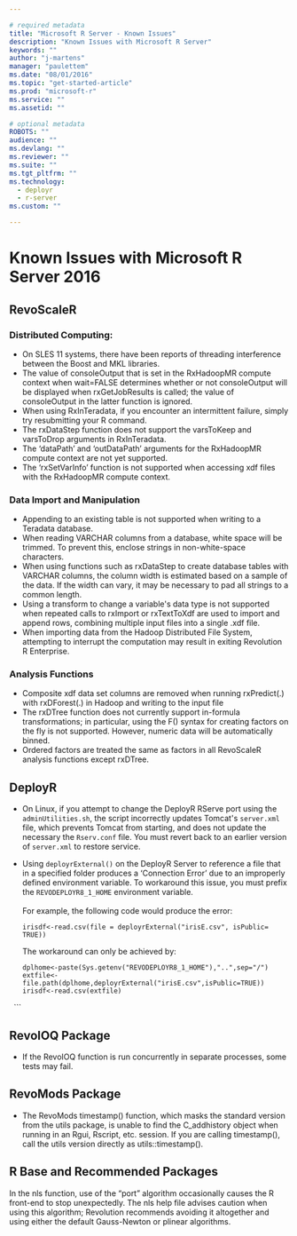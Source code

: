 ```yaml
---

# required metadata
title: "Microsoft R Server - Known Issues"
description: "Known Issues with Microsoft R Server"
keywords: ""
author: "j-martens"
manager: "paulettem"
ms.date: "08/01/2016"
ms.topic: "get-started-article"
ms.prod: "microsoft-r"
ms.service: ""
ms.assetid: ""

# optional metadata
ROBOTS: ""
audience: ""
ms.devlang: ""
ms.reviewer: ""
ms.suite: ""
ms.tgt_pltfrm: ""
ms.technology: 
  - deployr
  - r-server
ms.custom: ""

---
```


# Known Issues with Microsoft R Server 2016

## RevoScaleR

### Distributed Computing:
 + On SLES 11 systems, there have been reports of threading interference between the Boost and
MKL libraries.
 + The value of consoleOutput that is set in the RxHadoopMR compute context when wait=FALSE
determines whether or not consoleOutput will be displayed when rxGetJobResults is called; the
value of consoleOutput in the latter function is ignored.
 + When using RxInTeradata, if you encounter an intermittent failure, simply try resubmitting your
R command.
 + The rxDataStep function does not support the varsToKeep and varsToDrop arguments in
RxInTeradata.
 + The ‘dataPath’ and ‘outDataPath’ arguments for the RxHadoopMR compute context are not yet
supported.
 + The ‘rxSetVarInfo’ function is not supported when accessing xdf files with the RxHadoopMR
compute context.

### Data Import and Manipulation
 + Appending to an existing table is not supported when writing to a Teradata database.
 + When reading VARCHAR columns from a database, white space will be trimmed. To prevent this,
enclose strings in non-white-space characters.
 + When using functions such as rxDataStep to create database tables with VARCHAR columns, the
column width is estimated based on a sample of the data. If the width can vary, it may be
necessary to pad all strings to a common length.
 + Using a transform to change a variable's data type is not supported when repeated calls to
rxImport or rxTextToXdf are used to import and append rows, combining multiple input files
into a single .xdf file.
 + When importing data from the Hadoop Distributed File System, attempting to interrupt the
computation may result in exiting Revolution R Enterprise.

### Analysis Functions
 + Composite xdf data set columns are removed when running rxPredict(.) with rxDForest(.) in
Hadoop and writing to the input file
 + The rxDTree function does not currently support in-formula transformations; in particular, using
the F() syntax for creating factors on the fly is not supported. However, numeric data will be
automatically binned.
 + Ordered factors are treated the same as factors in all RevoScaleR analysis functions except
rxDTree.

## DeployR

 + On Linux, if you attempt to change the DeployR RServe port using the `adminUtilities.sh`, the script incorrectly updates Tomcat's `server.xml` file, which prevents Tomcat from starting, and does not update the necessary the `Rserv.conf` file. You must revert back to an earlier version of `server.xml` to restore service.

 + Using `deployrExternal()` on the DeployR Server to reference a file that in a specified folder produces a ‘Connection Error’ due to an improperly defined environment variable. To workaround this issue, you must prefix the `REVODEPLOYR8_1_HOME` environment variable. <br><br>For example, the following code would produce the error:
   ```
   irisdf<-read.csv(file = deployrExternal("irisE.csv", isPublic= TRUE))
   ```
   The workaround can only be achieved by:
   ```
   dplhome<-paste(Sys.getenv("REVODEPLOYR8_1_HOME"),"..",sep="/")
   extfile<-file.path(dplhome,deployrExternal("irisE.csv",isPublic=TRUE))
   irisdf<-read.csv(extfile)
   ```

## RevoIOQ Package

 + If the RevoIOQ function is run concurrently in separate processes, some tests may fail.

## RevoMods Package
 + The RevoMods timestamp() function, which masks the standard version from the utils package,
is unable to find the C_addhistory object when running in  an Rgui, Rscript,
etc. session. If you are calling timestamp(), call the utils version directly as
utils::timestamp().

## R Base and Recommended Packages
In the nls function, use of the “port” algorithm occasionally causes the R front-end to stop
unexpectedly. The nls help file advises caution when using this algorithm; Revolution
recommends avoiding it altogether and using either the default Gauss-Newton or plinear
algorithms. 

